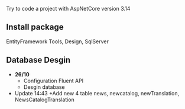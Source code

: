 Try to code a project with AspNetCore version 3.14

## Install package
EntityFramework Tools, Design, SqlServer
## Database Desgin 
- <b>26/10</b>
	+ Configuration Fluent API 
	+ Desgin database
- Update 14:43
 +Add new 4 table news, newcatalog, newTranslation, NewsCatalogTranslation

